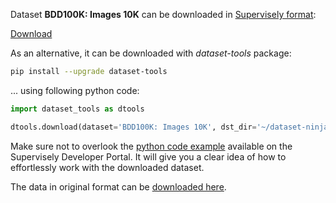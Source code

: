 Dataset **BDD100K: Images 10K** can be downloaded in [Supervisely format](https://developer.supervisely.com/api-references/supervisely-annotation-json-format):

 [Download](https://assets.supervisely.com/supervisely-supervisely-assets-public/teams_storage/4/f/Ov/qzqr3MuZrMwTfLpMaGgjcfUPcB5VC0OnZILwDgdNfcd1ZDQgb9rFFMEaMM9bzdlt0Z5LI9BtPeb2BS7pamgnT0AYHGAnTq1GG0OTMB3DpIvgH27484kGtKh75Nno.tar)

As an alternative, it can be downloaded with *dataset-tools* package:
``` bash
pip install --upgrade dataset-tools
```

... using following python code:
``` python
import dataset_tools as dtools

dtools.download(dataset='BDD100K: Images 10K', dst_dir='~/dataset-ninja/')
```
Make sure not to overlook the [python code example](https://developer.supervisely.com/getting-started/python-sdk-tutorials/iterate-over-a-local-project) available on the Supervisely Developer Portal. It will give you a clear idea of how to effortlessly work with the downloaded dataset.

The data in original format can be [downloaded here](https://www.bdd100k.com/).